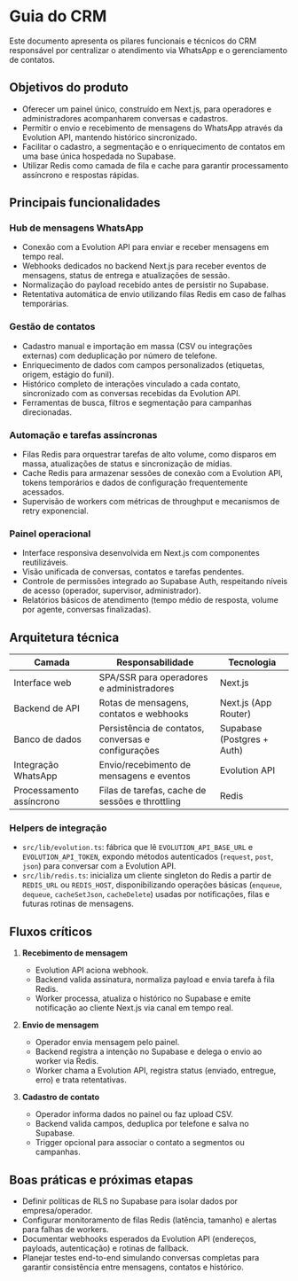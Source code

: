 # Guia do CRM

Este documento apresenta os pilares funcionais e técnicos do CRM responsável por centralizar o atendimento via WhatsApp e o gerenciamento de contatos.

## Objetivos do produto
- Oferecer um painel único, construído em Next.js, para operadores e administradores acompanharem conversas e cadastros.
- Permitir o envio e recebimento de mensagens do WhatsApp através da Evolution API, mantendo histórico sincronizado.
- Facilitar o cadastro, a segmentação e o enriquecimento de contatos em uma base única hospedada no Supabase.
- Utilizar Redis como camada de fila e cache para garantir processamento assíncrono e respostas rápidas.

## Principais funcionalidades
### Hub de mensagens WhatsApp
- Conexão com a Evolution API para enviar e receber mensagens em tempo real.
- Webhooks dedicados no backend Next.js para receber eventos de mensagens, status de entrega e atualizações de sessão.
- Normalização do payload recebido antes de persistir no Supabase.
- Retentativa automática de envio utilizando filas Redis em caso de falhas temporárias.

### Gestão de contatos
- Cadastro manual e importação em massa (CSV ou integrações externas) com deduplicação por número de telefone.
- Enriquecimento de dados com campos personalizados (etiquetas, origem, estágio do funil).
- Histórico completo de interações vinculado a cada contato, sincronizado com as conversas recebidas da Evolution API.
- Ferramentas de busca, filtros e segmentação para campanhas direcionadas.

### Automação e tarefas assíncronas
- Filas Redis para orquestrar tarefas de alto volume, como disparos em massa, atualizações de status e sincronização de mídias.
- Cache Redis para armazenar sessões de conexão com a Evolution API, tokens temporários e dados de configuração frequentemente acessados.
- Supervisão de workers com métricas de throughput e mecanismos de retry exponencial.

### Painel operacional
- Interface responsiva desenvolvida em Next.js com componentes reutilizáveis.
- Visão unificada de conversas, contatos e tarefas pendentes.
- Controle de permissões integrado ao Supabase Auth, respeitando níveis de acesso (operador, supervisor, administrador).
- Relatórios básicos de atendimento (tempo médio de resposta, volume por agente, conversas finalizadas).

## Arquitetura técnica
| Camada | Responsabilidade | Tecnologia |
| --- | --- | --- |
| Interface web | SPA/SSR para operadores e administradores | Next.js |
| Backend de API | Rotas de mensagens, contatos e webhooks | Next.js (App Router) |
| Banco de dados | Persistência de contatos, conversas e configurações | Supabase (Postgres + Auth) |
| Integração WhatsApp | Envio/recebimento de mensagens e eventos | Evolution API |
| Processamento assíncrono | Filas de tarefas, cache de sessões e throttling | Redis |

### Helpers de integração
- `src/lib/evolution.ts`: fábrica que lê `EVOLUTION_API_BASE_URL` e `EVOLUTION_API_TOKEN`, expondo métodos autenticados (`request`, `post`, `json`) para conversar com a Evolution API.
- `src/lib/redis.ts`: inicializa um cliente singleton do Redis a partir de `REDIS_URL` ou `REDIS_HOST`, disponibilizando operações básicas (`enqueue`, `dequeue`, `cacheSetJson`, `cacheDelete`) usadas por notificações, filas e futuras rotinas de mensagens.

## Fluxos críticos
1. **Recebimento de mensagem**
   - Evolution API aciona webhook.
   - Backend valida assinatura, normaliza payload e envia tarefa à fila Redis.
   - Worker processa, atualiza o histórico no Supabase e emite notificação ao cliente Next.js via canal em tempo real.

2. **Envio de mensagem**
   - Operador envia mensagem pelo painel.
   - Backend registra a intenção no Supabase e delega o envio ao worker via Redis.
   - Worker chama a Evolution API, registra status (enviado, entregue, erro) e trata retentativas.

3. **Cadastro de contato**
   - Operador informa dados no painel ou faz upload CSV.
   - Backend valida campos, deduplica por telefone e salva no Supabase.
   - Trigger opcional para associar o contato a segmentos ou campanhas.

## Boas práticas e próximas etapas
- Definir políticas de RLS no Supabase para isolar dados por empresa/operador.
- Configurar monitoramento de filas Redis (latência, tamanho) e alertas para falhas de workers.
- Documentar webhooks esperados da Evolution API (endereços, payloads, autenticação) e rotinas de fallback.
- Planejar testes end-to-end simulando conversas completas para garantir consistência entre mensagens, contatos e histórico.

